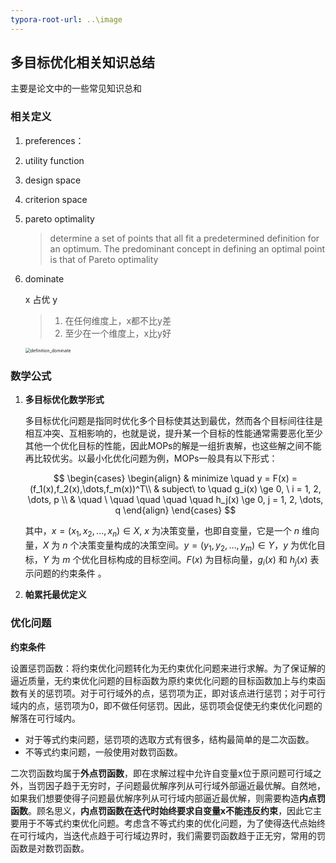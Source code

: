 ```yaml
---
typora-root-url: ..\image
---
```


## 多目标优化相关知识总结

主要是论文中的一些常见知识总和

### 相关定义

1. preferences：

2. utility function

3. design space

4. criterion space

5. pareto optimality

   > determine a set of points that all fit a predetermined definition for an optimum. The predominant concept in defining an optimal point is that of Pareto optimality
   
6. dominate

   x 占优 y

   > 1. 在任何维度上，x都不比y差
   > 2. 至少在一个维度上，x比y好

   <img src="definition_dominate.png" alt="definition_dominate" style="zoom:50%;" />

### 数学公式

1. **多目标优化数学形式**

   多目标优化问题是指同时优化多个目标使其达到最优，然而各个目标间往往是相互冲突、互相影响的，也就是说，提升某一个目标的性能通常需要恶化至少其他一个优化目标的性能，因此MOPs的解是一组折衷解，也这些解之间不能再比较优劣。以最小化优化问题为例，MOPs一般具有以下形式：

   $$
   \begin{cases}
   \begin{align}
   & minimize  \quad y = F(x) = (f_1(x),f_2(x),\dots,f_m(x))^T\\
   & subject\ to \quad  g_i(x) \ge 0, \ i = 1, 2, \dots, p \\
   & \quad \ \quad \quad \quad \quad h_j(x) \ge 0, j = 1, 2, \dots, q
   \end{align}
   \end{cases}
   $$

   其中，$x = (x_1, x_2, \dots, x_n) \in X$,  $x$ 为决策变量，也即自变量，它是一个 $n$ 维向量，$X$ 为 $n$ 个决策变量构成的决策空间。$y = (y_1, y_2, \dots, y_m) \in Y$，$y$ 为优化目标，$Y$ 为 $m$ 个优化目标构成的目标空间。$F(x)$ 为目标向量，$g_i(x)$ 和 $h_j(x)$ 表示问题的约束条件 。

   

2. **帕累托最优定义**



### 优化问题



**约束条件**

设置惩罚函数：将约束优化问题转化为无约束优化问题来进行求解。为了保证解的逼近质量，无约束优化问题的目标函数为原约束优化问题的目标函数加上与约束函数有关的惩罚项。对于可行域外的点，惩罚项为正，即对该点进行惩罚；对于可行域内的点，惩罚项为0，即不做任何惩罚。因此，惩罚项会促使无约束优化问题的解落在可行域内。

- 对于等式约束问题，惩罚项的选取方式有很多，结构最简单的是二次函数。
- 不等式约束问题，一般使用对数罚函数。

二次罚函数均属于**外点罚函数**，即在求解过程中允许自变量x位于原问题可行域之外，当罚因子趋于无穷时，子问题最优解序列从可行域外部逼近最优解。自然地，如果我们想要使得子问题最优解序列从可行域内部逼近最优解，则需要构造**内点罚函数**。顾名思义，**内点罚函数在迭代时始终要求自变量x不能违反约束**，因此它主要用于不等式约束优化问题。考虑含不等式约束的优化问题，为了使得迭代点始终在可行域内，当迭代点趋于可行域边界时，我们需要罚函数趋于正无穷，常用的罚函数是对数罚函数。